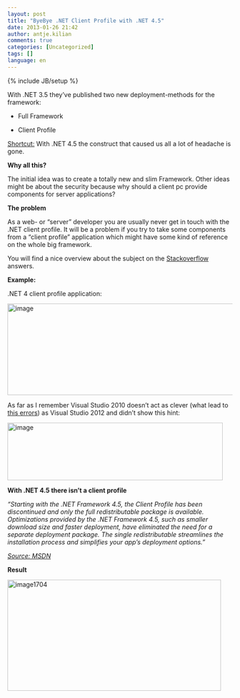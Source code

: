 ```yaml
---
layout: post
title: "ByeBye .NET Client Profile with .NET 4.5"
date: 2013-01-26 21:42
author: antje.kilian
comments: true
categories: [Uncategorized]
tags: []
language: en
---
```

{% include JB/setup %}
&nbsp;

<strong> </strong>

With .NET 3.5 they’ve published two new deployment-methods for the framework:

- Full Framework

- Client Profile

<span style="text-decoration: underline;">Shortcut:</span> With .NET 4.5 the construct that caused us all a lot of headache is gone.

<strong>Why all this? </strong>

<strong> </strong>

The initial idea was to create a totally new and slim Framework. Other ideas might be about the security because why should a client pc provide components for server applications?

<strong>The problem</strong>

<strong> </strong>

As a web- or “server” developer you are usually never get in touch with the .NET client profile. It will be a problem if you try to take some components from a “client profile” application which might have some kind of reference on the whole big framework.

You will find a nice overview about the subject on the <a href="http://stackoverflow.com/questions/2759228/difference-between-net-4-client-profile-and-full-framework-download">Stackoverflow</a> answers.

<strong>Example: </strong>

.NET 4 client profile application:

<img title="image" src="http://code-inside.de/blog/wp-content/uploads/image_thumb860.png" border="0" alt="image" width="559" height="205" />

As far as I remember Visual Studio 2010 doesn’t act as clever (what lead to <a href="http://rantdriven.com/post/2011/01/07/NET-Framework-4-Client-Profile-The-Devil-Itself!.aspx">this errors</a>) as Visual Studio 2012 and didn’t show this hint:

<img title="image" src="http://code-inside.de/blog/wp-content/uploads/image_thumb861.png" border="0" alt="image" width="482" height="129" />

<strong>With .NET 4.5 there isn’t a client profile</strong>

<strong> </strong>

<em>“Starting with the .NET Framework 4.5, the Client Profile has been discontinued and only the full redistributable package is available. Optimizations provided by the .NET Framework 4.5, such as smaller download size and faster deployment, have eliminated the need for a separate deployment package. The single redistributable streamlines the installation process and simplifies your app’s deployment options.”</em>

<em> </em>

<em><a href="http://msdn.microsoft.com/en-us/library/cc656912.aspx">Source: MSDN</a></em>

<em> </em>

<strong>Result</strong>

<a href="{{BASE_PATH}}/assets/wp-images-en/image1704.png"><img style="background-image: none; padding-left: 0px; padding-right: 0px; display: inline; padding-top: 0px; border: 0px;" title="image1704" src="{{BASE_PATH}}/assets/wp-images-en/image1704_thumb.png" border="0" alt="image1704" width="478" height="249" /></a>
